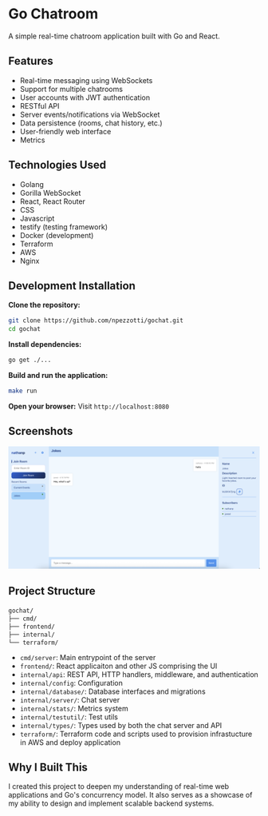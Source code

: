 # Go Chatroom

A simple real-time chatroom application built with Go and React.

## Features

- Real-time messaging using WebSockets
- Support for multiple chatrooms
- User accounts with JWT authentication
- RESTful API
- Server events/notifications via WebSocket
- Data persistence (rooms, chat history, etc.)
- User-friendly web interface
- Metrics

## Technologies Used

- Golang
- Gorilla WebSocket
- React, React Router
- CSS
- Javascript
- testify (testing framework)
- Docker (development)
- Terraform
- AWS
- Nginx

## Development Installation

**Clone the repository:**
```bash
git clone https://github.com/npezzotti/gochat.git
cd gochat
```

**Install dependencies:**
```bash
go get ./...
```

**Build and run the application:**
```bash
make run
```

**Open your browser:**
Visit `http://localhost:8080`

## Screenshots

![Chatroom Screenshot](assets/gochat.png)

## Project Structure

```
gochat/
├── cmd/
├── frontend/
├── internal/
└── terraform/
```

* `cmd/server`: Main entrypoint of the server
* `frontend/`: React applicaiton and other JS comprising the UI
* `internal/api`: REST API, HTTP handlers, middleware, and authentication
* `internal/config`: Configuration
* `internal/database/`: Database interfaces and migrations
* `internal/server/`: Chat server
* `internal/stats/`: Metrics system
* `internal/testutil/`: Test utils
* `internal/types/`: Types used by both the chat server and API
* `terraform/`: Terraform code and scripts used to provision infrastucture in AWS and deploy application

## Why I Built This

I created this project to deepen my understanding of real-time web applications and Go's concurrency model. It also serves as a showcase of my ability to design and implement scalable backend systems.
